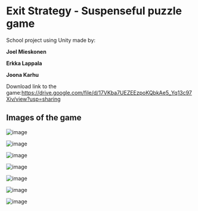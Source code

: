 # Exit Strategy - Suspenseful puzzle game

School project using Unity made by:

**Joel Mieskonen**

**Erkka Lappala**

**Joona Karhu**

Download link to the game:https://drive.google.com/file/d/17VKba7UEZEEzpoKQbkAe5_Yq13c97Xiv/view?usp=sharing

## Images of the game

![image](https://user-images.githubusercontent.com/56801084/212367107-71a6d900-f4ad-459a-b6db-628bb0031a6b.png)

![image](https://user-images.githubusercontent.com/56801084/212367460-5d877ac1-0d4a-4714-ab73-b85ca0ce74cb.png)

![image](https://user-images.githubusercontent.com/56801084/212367630-ec70697d-5b43-488f-9d79-188bd3441ee8.png)

![image](https://user-images.githubusercontent.com/56801084/212367732-cbd8c819-2d1e-473c-93a8-7bb85da30cd6.png)

![image](https://user-images.githubusercontent.com/56801084/212368038-baee3eb0-e01b-4c17-8d7f-580b51aaae1a.png)

![image](https://user-images.githubusercontent.com/56801084/212368126-c5556b1a-fee0-42e9-b68c-48b553f9710a.png)

![image](https://user-images.githubusercontent.com/56801084/212368238-46db4379-a04f-45da-a85b-4abac8daefed.png)

